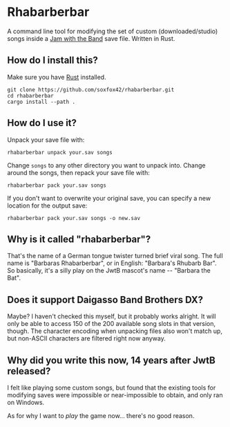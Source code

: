 # Rhabarberbar

A command line tool for modifying the set of custom (downloaded/studio) songs inside a [Jam with the Band](https://en.wikipedia.org/wiki/Jam_with_the_Band) save file. Written in Rust.

## How do I install this?

Make sure you have [Rust](https://www.rust-lang.org/) installed.

```
git clone https://github.com/soxfox42/rhabarberbar.git
cd rhabarberbar
cargo install --path .
```

## How do I use it?

Unpack your save file with:

```
rhabarberbar unpack your.sav songs
```

Change `songs` to any other directory you want to unpack into. Change around the songs, then repack your save file with:

```
rhabarberbar pack your.sav songs
```

If you don't want to overwrite your original save, you can specify a new location for the output save:

```
rhabarberbar pack your.sav songs -o new.sav
```

## Why is it called "rhabarberbar"?

That's the name of a German tongue twister turned brief viral song. The full name is "Barbaras Rhabarberbar", or in English: "Barbara's Rhubarb Bar". So basically, it's a silly play on the JwtB mascot's name -- "Barbara the Bat".

## Does it support Daigasso Band Brothers DX?

Maybe? I haven't checked this myself, but it probably works alright. It will only be able to access 150 of the 200 available song slots in that version, though. The character encoding when unpacking files also won't match up, but non-ASCII characters are filtered right now anyway.

## Why did you write this now, 14 years after JwtB released?

I felt like playing some custom songs, but found that the existing tools for modifying saves were impossible or near-impossible to obtain, and only ran on Windows.

As for why I want to *play* the game now... there's no good reason.